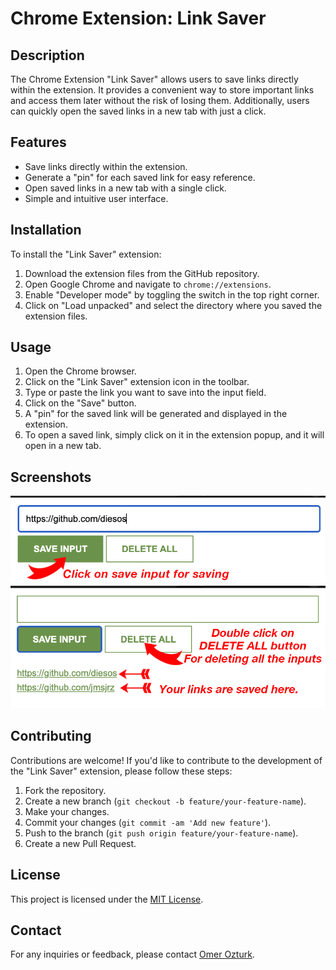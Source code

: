 # Chrome Extension: Link Saver

## Description
The Chrome Extension "Link Saver" allows users to save links directly within the extension. It provides a convenient way to store important links and access them later without the risk of losing them. Additionally, users can quickly open the saved links in a new tab with just a click.

## Features
- Save links directly within the extension.
- Generate a "pin" for each saved link for easy reference.
- Open saved links in a new tab with a single click.
- Simple and intuitive user interface.

## Installation
To install the "Link Saver" extension:
1. Download the extension files from the GitHub repository.
2. Open Google Chrome and navigate to `chrome://extensions`.
3. Enable "Developer mode" by toggling the switch in the top right corner.
4. Click on "Load unpacked" and select the directory where you saved the extension files.

## Usage
1. Open the Chrome browser.
2. Click on the "Link Saver" extension icon in the toolbar.
3. Type or paste the link you want to save into the input field.
4. Click on the "Save" button.
5. A "pin" for the saved link will be generated and displayed in the extension.
6. To open a saved link, simply click on it in the extension popup, and it will open in a new tab.

## Screenshots
![Screenshot 1](screenshots/screenshot1.png)
![Screenshot 2](screenshots/screenshot2.png)

## Contributing
Contributions are welcome! If you'd like to contribute to the development of the "Link Saver" extension, please follow these steps:
1. Fork the repository.
2. Create a new branch (`git checkout -b feature/your-feature-name`).
3. Make your changes.
4. Commit your changes (`git commit -am 'Add new feature'`).
5. Push to the branch (`git push origin feature/your-feature-name`).
6. Create a new Pull Request.

## License
This project is licensed under the [MIT License](LICENSE).

## Contact
For any inquiries or feedback, please contact [Omer Ozturk](mailto:ozturk@live.fr).
